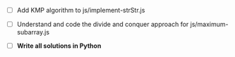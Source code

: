
- [ ] Add KMP algorithm to js/implement-strStr.js

- [ ] Understand and code the divide and conquer approach for js/maximum-subarray.js


- [ ] **Write all solutions in Python**